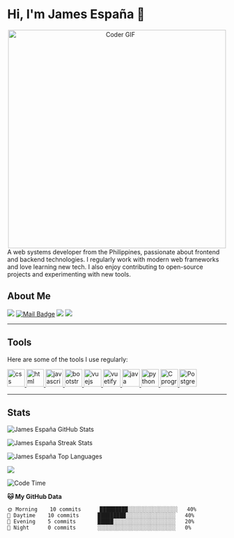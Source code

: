 # Hi, I'm James España 👋

<div align="center">
  <img src="https://media.giphy.com/media/SWoSkN6DxTszqIKEqv/giphy.gif" alt="Coder GIF" width="500">
</div>
A web systems developer from the Philippines, passionate about frontend and backend technologies. I regularly work with modern web frameworks and love learning new tech. I also enjoy contributing to open-source projects and experimenting with new tools.

## About Me

[![](https://visitor-badge.laobi.icu/badge?page_id=cxyfreedom.cxyfreedom)](https://visitor-badge.laobi.icu/badge?page_id=cxyfreedom.cxyfreedom)
[![Mail Badge](https://img.shields.io/badge/-gmail-c14438?style=flat&logo=Gmail&logoColor=white&link=mailto:jamesespana308@gmail.com)](mailto:jamesespana308@gmail.com)
[![](https://img.shields.io/github/stars/cxyfreedom?color=fefb7b&logo=Undertale)](https://github-readme-stats.vercel.app/api?username=jmsespana&hide_title=false&hide_border=true&show_icons=true&include_all_commits=true&line_height=20&bg_color=0,EC6C6C,FFD479,FFFC79,73FA79&theme=graywhite&locale=en)
[![](https://img.shields.io/github/followers/cxyfreedom?color=27da6b&logo=Handshake)](https://github.com/jamesespana?tab=followers)

---

## Tools

Here are some of the tools I use regularly:

<a href="https://www.w3.org/Style/CSS/Overview.en.html" target="_blank"> 
<img src="https://cdn.jsdelivr.net/gh/devicons/devicon/icons/css3/css3-original-wordmark.svg" alt="css" width="40" height="40"/> 
</a> 
<a href="https://developer.mozilla.org/en-US/docs/Web/HTML" target="_blank"> 
<img src="https://cdn.jsdelivr.net/gh/devicons/devicon/icons/html5/html5-original-wordmark.svg" alt="html" width="40" height="40"/> 
</a> 
<a href="https://developer.mozilla.org/en-US/docs/Web/JavaScript" target="_blank"> 
<img src="https://cdn.jsdelivr.net/gh/devicons/devicon/icons/javascript/javascript-original.svg" alt="javascript" width="40" height="40"/> 
</a> 
<a href="https://getbootstrap.com/" target="_blank"> 
<img src="https://cdn.jsdelivr.net/gh/devicons/devicon/icons/bootstrap/bootstrap-plain.svg" alt="bootstrap" width="40" height="40"/> 
</a> 
<a href="https://vuejs.org/" target="_blank"> 
<img src="https://cdn.jsdelivr.net/gh/devicons/devicon/icons/vuejs/vuejs-original.svg" alt="vuejs" width="40" height="40"/> 
</a> 
<a href="https://vuetifyjs.com/en/" target="_blank"> 
<img src="https://cdn.jsdelivr.net/gh/devicons/devicon/icons/vuetify/vuetify-original.svg" alt="vuetify" width="40" height="40"/> 
</a> 
<a href="https://www.java.com/" target="_blank"> 
<img src="https://cdn.jsdelivr.net/gh/devicons/devicon/icons/java/java-original-wordmark.svg" alt="java" width="40" height="40"/> 
</a>
<a href="https://www.python.org/" target="_blank"> 
<img src="https://cdn.jsdelivr.net/gh/devicons/devicon/icons/python/python-original.svg" alt="python" width="40" height="40"/> 
</a> 
<a href="https://www.iso.org/standard/74528.html" target="_blank"> 
<img src="https://cdn.jsdelivr.net/gh/devicons/devicon/icons/c/c-original.svg" alt="C programming" width="40" height="40"/> 
</a> 
<a href="https://www.postgresql.org/" target="_blank">
<img src="https://cdn.jsdelivr.net/gh/devicons/devicon/icons/postgresql/postgresql-original.svg" alt="PostgreSQL" width="40" height="40"/>
</a>

---

## Stats

<p><img src="https://github-readme-stats.vercel.app/api?username=jmsespana&theme=material-palenight&hide_border=false&include_all_commits=false&count_private=false" alt="James España GitHub Stats" /></p>
<p><img src="https://github-readme-streak-stats.herokuapp.com/?user=jmsespana&theme=material-palenight&hide_border=false" alt="James España Streak Stats" /></p>
<p><img src="https://github-readme-stats.vercel.app/api/top-langs/?username=jmsespana&theme=material-palenight&hide_border=false&include_all_commits=false&count_private=false&layout=compact" alt="James España Top Languages" /></p>

![](https://github-profile-trophy.vercel.app/?username=jmsespana&theme=dracula&no-frame=false&no-bg=false&margin-w=4)

<!--START_SECTION:waka-->
![Code Time](http://img.shields.io/badge/Code%20Time-4%2C458%20hrs%2034%20mins-blue)

**🐱 My GitHub Data** 

```text
🌞 Morning    10 commits      █████████░░░░░░░░░░░░░░░░   40% 
🌆 Daytime    10 commits      █████████░░░░░░░░░░░░░░░░   40% 
🌃 Evening    5 commits       █████░░░░░░░░░░░░░░░░░░░░   20% 
🌙 Night      0 commits       ░░░░░░░░░░░░░░░░░░░░░░░░░   0%
